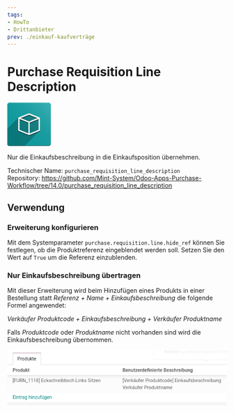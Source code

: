 ```yaml
---
tags:
- HowTo
- Drittanbieter
prev: ./einkauf-kaufverträge
---
```

# Purchase Requisition Line Description
![icon_oms_box](assets/icon_oms_box.png)

Nur die Einkaufsbeschreibung in die Einkaufsposition übernehmen.

Technischer Name: `purchase_requisition_line_description`\
Repository: <https://github.com/Mint-System/Odoo-Apps-Purchase-Workflow/tree/14.0/purchase_requisition_line_description>

## Verwendung

### Erweiterung konfigurieren

Mit dem Systemparameter `purchase.requisition.line.hide_ref` können Sie festlegen, ob die Produktreferenz eingeblendet werden soll. Setzen Sie den Wert auf `True` um die Referenz einzublenden.

### Nur Einkaufsbeschreibung übertragen

Mit dieser Erweiterung wird beim Hinzufügen eines Produkts in einer Bestellung statt *Referenz + Name + Einkaufsbeschreibung* die folgende Formel angewendet:

*Verkäufer Produktcode + Einkaufsbeschreibung + Verkäufer Produktname*

Falls *Produktcode* oder *Produktname* nicht vorhanden sind wird die Einkaufsbeschreibung übernommen.

![](assets/Purchase%20Requisition%20Line%20Description.png)